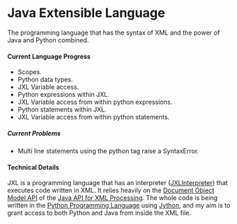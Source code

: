 # Java Extensible Language
The programming language that has the syntax of XML and the power of Java and Python combined.

#### Current Language Progress
* Scopes.
* Python data types.
* JXL Variable access.
* Python expressions within JXL.
* JXL Variable access from within python expressions.
* Python statements within JXL.
* JXL Variable access from within python statements.

##### Current Problems

* Multi line statements using the python tag raise a SyntaxError.

#### Technical Details

JXL is a programming language that has an interpreter ([JXLInterpreter](https://github.com/EricsonWillians/JXL/blob/master/JXLInterpreter.py)) that executes code written in XML. It relies heavily on the [Document Object Model API](http://docs.oracle.com/javase/7/docs/api/org/w3c/dom/package-summary.html) of the [Java API for XML Processing](http://java.sun.com/xml). The whole code is being written in the [Python Programming Language](http://python.org/) using [Jython](http://www.jython.org/), and my aim is to grant access to both Python and Java from inside the XML file.
